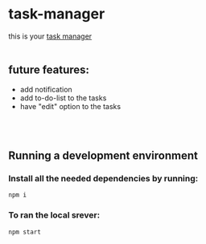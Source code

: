 # task-manager
this is your [task manager](https://your-task-list.web.app/)
<br/>
<br/>
## future features:
- add notification 
- add to-do-list to the tasks
- have "edit" option to the tasks

<br/><br/>

## Running a development environment
### Install all the needed dependencies by running:
```
npm i
```

### To ran the local srever:
```
npm start
```
